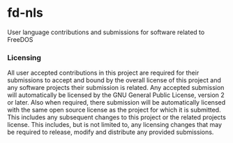 # fd-nls
User language contributions and submissions for software related to FreeDOS

### Licensing

All user accepted contributions in this project are required for their
submissions to accept and bound by the overall license of this project and
any software projects their submission is related. Any accepted submission will
automatically be licensed by the GNU General Public License, version 2 or later.
Also when required, there submission will be automatically licensed with the
same open source license as the project for which it is submitted. This includes
any subsequent changes to this project or the related projects license. This
includes, but is not limited to, any licensing changes that may be required to
release, modify and distribute any provided submissions.

